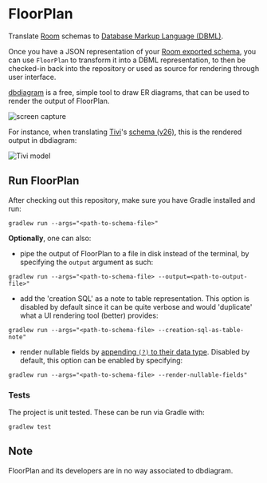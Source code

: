 # FloorPlan

Translate [Room](https://developer.android.com/topic/libraries/architecture/room) schemas to [Database Markup Language (DBML)](https://www.dbml.org/home/).

Once you have a JSON representation of your [Room exported schema](https://developer.android.com/training/data-storage/room/migrating-db-versions#export-schema), you can use `FloorPlan` to transform it into a DBML representation, to then be checked-in back into the repository or used as source for rendering through user interface.

[dbdiagram](https://dbdiagram.io/) is a free, simple tool to draw ER diagrams, that can be used to render the output of FloorPlan.

![screen capture](https://raw.githubusercontent.com/julioz/FloorPlan/master/docs/screencapture.gif)

For instance, when translating [Tivi](https://github.com/chrisbanes/tivi)'s [schema (v26)](https://github.com/chrisbanes/tivi/blob/master/data-android/schemas/app.tivi.data.TiviRoomDatabase/26.json), this is the rendered output in dbdiagram:

![Tivi model](https://raw.githubusercontent.com/julioz/FloorPlan/master/docs/Tivi26SchemaRender.png)

## Run FloorPlan

After checking out this repository, make sure you have Gradle installed and run:
```
gradlew run --args="<path-to-schema-file>"
```

**Optionally**, one can also:

- pipe the output of FloorPlan to a file in disk instead of the terminal, by specifying the `output` argument as such:
```
gradlew run --args="<path-to-schema-file> --output=<path-to-output-file>"
```

- add the 'creation SQL' as a note to table representation. This option is disabled by default since it can be quite verbose and would 'duplicate' what a UI rendering tool (better) provides:
```
gradlew run --args="<path-to-schema-file> --creation-sql-as-table-note"
```

- render nullable fields by [appending `(?)` to their data type](https://github.com/julioz/FloorPlan/issues/12). Disabled by default, this option can be enabled by specifying:
```
gradlew run --args="<path-to-schema-file> --render-nullable-fields"
```

### Tests

The project is unit tested. These can be run via Gradle with:
```
gradlew test
```

## Note

FloorPlan and its developers are in no way associated to dbdiagram.
